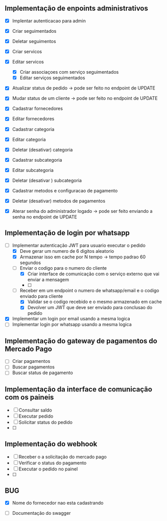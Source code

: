 ## Implementação de enpoints administrativos 

- [x] Implentar autenticacao para admin

- [x] Criar seguimentados
- [x] Deletar seguimentos
- [x] Criar servicos
- [x] Editar servicos
    - [x] Criar associaçoes com serviço seguimentados
    - [x] Editar serviços seguimentados
- [x] Atualizar status de pedido -> pode ser feito no endpoint de UPDATE
- [x] Mudar status de um cliente -> pode ser feito no endpoint de UPDATE
- [x] Cadastrar fornecedores 
- [x] Editar fornecedores
- [x] Cadastrar categoria
- [x] Editar categoria
- [x] Deletar (desativar) categoria
- [x] Cadastrar subcategoria
- [x] Editar subcategoria
- [x] Deletar (desativar ) subcategoria
- [x] Cadastrar metodos e configuracao de pagamento 
- [x] Deletar (desativar) metodos de pagamentos
- [x] Aterar senha do administrador logado -> pode ser feito enviando a senha no endpoint de UPDATE

## Implementação de login por whatsapp

- [ ] Implementar autenticação JWT para usuario executar o pedido 
    - [x] Deve gerar um numero de 6 digitos aleatorio
    - [x] Armazenar isso em cache por N tempo -> tempo padrao 60 segundos
    - [ ] Enviar o codigo para o numero do cliente
        - [X] Criar interface de comunicação com o serviço externo que vai enviar a mensagem
        - [ ]
    - [ ] Receber em um endpoint o numero de whatsapp/email e o codigo enviado para cliente 
        - [x] Validar se o codigo recebido e o mesmo armazenado em cache
        - [X] Devolver um JWT que deve ser enviado para conclusao do pedido
- [X] Implementar um login por email usando a mesma logica        
- [ ] Implementar login por whatsapp usando a mesma logica

## Implementação do gateway de pagamentos do Mercado Pago

- [     ] Criar pagamentos
- [ ] Buscar pagamentos  
- [ ] Buscar status de pagamento

## Implementação da interface de comunicação com os paineis

- [ ] Consultar saldo
- [ ] Executar pedido
- [ ] Solicitar status do pedido
- [ ] 

## Implementação do webhook

- [ ] Receber o a solicitação do mercado pago
- [ ] Verificar o status do pagamento
- [ ] Executar o pedido no painel
- [ ] 


## BUG

- [X] Nome do fornecedor nao esta cadastrando

- [ ] Documentação do swagger
